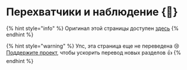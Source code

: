 # Перехватчики и наблюдение {🚀}

{% hint style="info" %}
Оригинал этой страницы доступен [здесь](https://mobx.js.org/intercept-and-observe.html)
{% endhint %}

{% hint style="warning" %}
Упс, эта страница еще не переведена :cry: [Поддержите проект](../podderzhat-proekt.md), чтобы ускорить перевод новых разделов :thumbsup:
{% endhint %}


